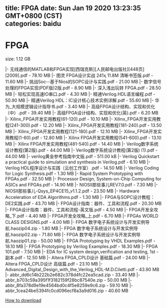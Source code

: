 
title: FPGA
date: Sun Jan 19 2020 13:23:35 GMT+0800 (CST)    
categories: baidu
---

# FPGA
size: 1.12 GB
 
 
|- 无线通信的MATLAB和FPGA实现[西瑞克斯][人民邮电出版社][448页][2009].pdf - 78.10 MB
|- 图灵 FPGA设计实战 241ҳ 11.8M 清晰书签版.pdf - 11.60 MB
|- 挑战Soc--基于Nios的SOPC设计与实践.pdf - 21.00 MB
|- 数字信号处理的FPGA实现(PDF版)2版.pdf - 8.90 MB
|- 深入浅出玩转 FPGA.pdf - 28.50 MB
|- 轻松实现高速IO串口.pdf - 4.30 MB
|- 精通Verilog.HDL语言编程.pdf - 50.90 MB
|- 精通Verilog HDL：IC设计核心技术实例详解.pdf - 55.60 MB
|- 华为_大规模逻辑设计指导书.pdf - 3.40 MB
|- 高级FPGA设计结构、实现和优化（中）.pdf - 39.40 MB
|- 高级FPGA设计结构、实现和优化(英).pdf - 6.20 MB
|- Xilinx_FPGA开发实用教程(61-120).pdf - 10.10 MB
|- Xilinx_FPGA开发实用教程(241-300).pdf - 12.20 MB
|- Xilinx_FPGA开发实用教程(181-240).pdf - 13.50 MB
|- Xilinx_FPGA开发实用教程(121-180).pdf - 12.10 MB
|- Xilinx_FPGA开发实用教程(1-60).pdf - 12.80 MB
|- Xilinx FPGA开发实用教程(541-600).pdf - 13.10 MB
|- Xilinx FPGA开发实用教程(481-540).pdf - 14.40 MB
|- Verilog数字系统设计教程(第2版).pdf - 44.00 MB
|- Verilog数字系统设计教程(第2版) (1).pdf - 44.00 MB
|- verilog黄金参考指南中文版.pdf - 511.00 kB
|- Verilog Quickstart a practical guide to simulation and synthesis in Verilog.pdf - 6.10 MB
|- Verilog HDL程序设计与实践（云创工作室）.pdf - 14.50 MB
|- Verilog Coding for Logic Synthesis.pdf - 1.30 MB
|- Rapid System Prototyping with FPGAs.pdf - 32.50 MB
|- Processor Design, System-on-Chip Computing for ASICs and FPGAs.pdf - 14.90 MB
|- NIOSII那些事儿REV7.0.pdf - 7.30 MB
|- NIOSII那些事儿-Qsys_EP4CE15_v1.1.2.pdf - 23.50 MB
|- Hardware Acceleration of EDA Algorithms.pdf - 1.30 MB
|- FPGA与SOPC设计教程：DE2实践.pdf - 43.70 MB
|- FPGA设计指南：器件、工具和流程.pdf - 20.30 MB
|- FPGA设计指南：器件、工具和流程-英文版.pdf - 4.50 MB
|- FPGA开发全攻略_下.pdf - 4.40 MB
|- FPGA开发全攻略_上.pdf - 6.70 MB
|- FPGAs WORLD CLASS DESIGNS.pdf - 4.00 MB
|- FPGA 数字电子系统设计与开发实例导航.haozip04.zip - 1.80 MB
|- FPGA 数字电子系统设计与开发实例导航.haozip02.zip - 71.80 MB
|- FPGA 数字电子系统设计与开发实例导航.haozip01.zip - 50.00 MB
|- FPGA Prototyping by VHDL Examples.pdf - 18.10 MB
|- FPGA Prototyping by Verilog Examples.pdf - 18.30 MB
|- FPGA 101.pdf - 7.50 MB
|- EDA for IC system design,verification and testing, 1st - 副本.pdf - 12.50 MB
|- Altera FPGA_CPLD设计 基础篇.pdf - 24.00 MB
|- Altera FPGA_CPLD设计 高级篇.pdf - 23.10 MB
|- Advanced_Digital_Design_with_the_Verilog_HDL-M.D.Ciletti.pdf - 43.90 MB
|- abbr_dd6c14b222b2e682c378d4fc22ea5cad.zip - 33.40 MB
|- abbr_b703c59a395f1f3182159f28bc87540e.zip - 50.00 MB
|- abbr_8fa378d9e19e4564bd0c4f5e8259e9c6.zip - 59.10 MB
|- abbr_1cea24be5394fc0cd096ecf8a3a9d016.zip - 40.60 MB

[How to download](https://bpcam.bemobtrk.com/go/2ceec3aa-1ca2-46d6-b9ff-aaa5c184517c?jno=511)
